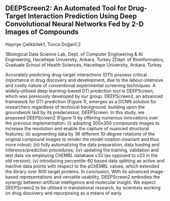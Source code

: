 ## DEEPScreen2: An Automated Tool for Drug-Target Interaction Prediction Using Deep Convolutional Neural Networks Fed by 2-D Images of Compounds

Hayriye Çelikbilek1, Tunca Doğan1,2

1Biological Data Science Lab, Dept. of Computer Engineering & AI Engineering, Hacettepe University, Ankara, Turkey
2Dept. of Bioinformatics, Graduate School of Health Sciences, Hacettepe University, Ankara, Turkey

Accurately predicting drug-target interactions (DTI) possess critical importance in drug discovery and development, due to the labour-intensive and costly nature of conventional experimental screening techniques. A widely-utilised deep learning-based DTI prediction tool is DEEPScreen, which was previously developed by our group. DEEPScreen2, an advanced framework for DTI prediction (Figure 1), emerges as a DCNN solution for researchers regardless of technical background, building upon the groundwork laid by its predecessor, DEEPScreen.
In this study, we proposed DEEPScreen2 (Figure 1) by offering numerous innovations over the previous implementation: (i) adopting 300x300 compounds images to increase the resolution and enable the capture of nuanced structural features; (ii) augmenting data by 36 different 10-degree rotations of the original compound images to render the model rotation invariant and thus more robust; (iii) fully automatizing the data preparation, data loading and inference/prediction procedures; (iv) updating the training, validation and test data via employing ChEMBL database v33 (as opposed to v23 in the old version); (v) introducing percentile-60 based data splitting as active and inactive data points with respect to the pChEMBL values, which extended the library over 800 target proteins.
In conclusion, With its advanced image-based representations and versatile usability, DEEPScreen2 embodies the synergy between artificial intelligence and molecular insight. We expect DEEPScreen2 to be utilised in translational research, by scientists working on drug discovery and repurposing as a means of early

